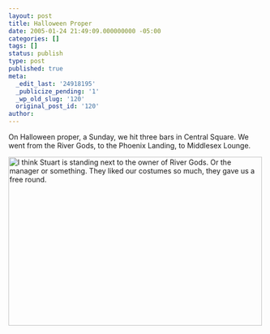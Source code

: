 ```yaml
---
layout: post
title: Halloween Proper
date: 2005-01-24 21:49:09.000000000 -05:00
categories: []
tags: []
status: publish
type: post
published: true
meta:
  _edit_last: '24918195'
  _publicize_pending: '1'
  _wp_old_slug: '120'
  original_post_id: '120'
author: 
---
```

On Halloween proper, a Sunday, we hit three bars in Central Square.  We went from the River Gods, to the Phoenix Landing, to Middlesex Lounge.

<a href="http://www.flickr.com/photos/matthewsim/sets/72157601842693154/" title="I think Stuart is standing next to the owner of River Gods. Or the manager or something. They liked our costumes so much, they gave us a free round. by Matthew Simoneau, on Flickr"><img src="http://farm2.staticflickr.com/1346/1316862554_d4ae8bd434.jpg" width="500" height="333" alt="I think Stuart is standing next to the owner of River Gods. Or the manager or something. They liked our costumes so much, they gave us a free round." /></a>
